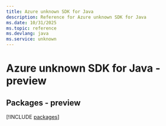 ```yaml
---
title: Azure unknown SDK for Java
description: Reference for Azure unknown SDK for Java
ms.date: 10/31/2025
ms.topic: reference
ms.devlang: java
ms.service: unknown
---
```

# Azure unknown SDK for Java - preview
## Packages - preview
[!INCLUDE [packages](unknown-index.md)]